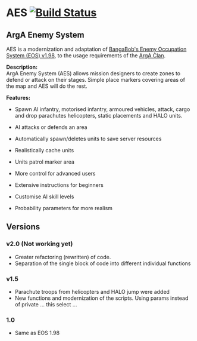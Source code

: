 # AES   [![Build Status](https://travis-ci.org/VulturARG/AES.svg?branch=development)](https://travis-ci.org/VulturARG/AES)

## ArgA Enemy System

AES is a modernization and adaptation of [BangaBob's Enemy Occupation System (EOS) v1.98](https://www.armaholic.com/page.php?id=20262), to the usage requirements of the [ArgA Clan](http://www.clanarga.com.ar/).

**Description:**  
ArgA Enemy System (AES) allows mission designers to create zones to defend or attack on their stages. Simple place markers covering areas of the map and AES will do the rest.
  
  
**Features:**

-   Spawn AI infantry, motorised infantry, armoured vehicles, attack, cargo and drop parachutes helicopters, static placements and HALO units.
    
-   AI attacks or defends an area
 
-   Automatically spawn/deletes units to save server resources  
    
-   Realistically cache units  
    
-   Units patrol marker area  
    
-   More control for advanced users  
    
-   Extensive instructions for beginners  
    
-   Customise AI skill levels  
    
-   Probability parameters for more realism

## Versions

### v2.0 (Not working yet)
-    Greater refactoring (rewritten) of code. 
-    Separation of the single block of code into different individual functions

### v1.5
-    Parachute troops from helicopters and HALO jump were added
-    New functions and modernization of the scripts. Using params instead of private ... this select ...
###  1.0 
- Same as EOS 1.98
